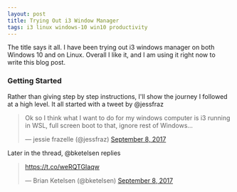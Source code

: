 ```yaml
---
layout: post
title: Trying Out i3 Window Manager
tags: i3 linux windows-10 win10 productivity
---
```


The title says it all. I have been trying out i3 windows manager on both Windows 10 and on Linux. Overall I like it, and I am using it right now to write this blog post.

### Getting Started

Rather than giving step by step instructions, I'll show the journey I followed at a high level. It all started with a tweet  by @jessfraz  

<blockquote class="twitter-tweet" data-lang="en"><p lang="en" dir="ltr">Ok so I think what I want to do for my windows computer is i3 running in WSL, full screen boot to that, ignore rest of Windows...</p>&mdash; jessie frazelle (@jessfraz) <a href="https://twitter.com/jessfraz/status/906266117253066753?ref_src=twsrc%5Etfw">September 8, 2017</a></blockquote>
<script async src="https://platform.twitter.com/widgets.js" charset="utf-8"></script>

Later in the thread, @bketelsen replies  

<blockquote class="twitter-tweet" data-lang="en"><p lang="und" dir="ltr"><a href="https://t.co/weRQTGIaqw">https://t.co/weRQTGIaqw</a></p>&mdash; Brian Ketelsen (@bketelsen) <a href="https://twitter.com/bketelsen/status/906272790025830400?ref_src=twsrc%5Etfw">September 8, 2017</a></blockquote>
<script async src="https://platform.twitter.com/widgets.js" charset="utf-8"></script>
